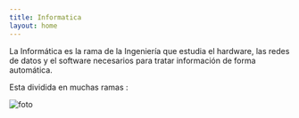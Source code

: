 ```yaml
---
title: Informatica
layout: home
---
```


La Informática es la rama de la Ingeniería que estudia el hardware, las redes de datos y el software necesarios para tratar información de forma automática.


Esta dividida en muchas ramas :

![foto](https://humanidades.com/wp-content/uploads/2018/08/informatica-e1575679570321.jpg)

